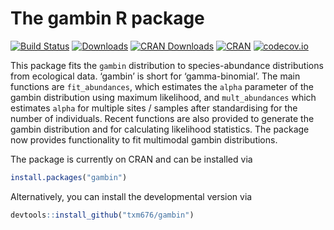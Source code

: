 # The gambin R package

[![Build
Status](https://travis-ci.org/txm676/gambin.svg?branch=master)](https://travis-ci.org/txm676/gambin)
[![Downloads](http://cranlogs.r-pkg.org/badges/gambin?color=brightgreen)](https://cran.r-project.org/package=gambin)
[![CRAN
Downloads](http://cranlogs.r-pkg.org/badges/grand-total/sars)](https://cran.r-project.org/package=sars)
[![CRAN](http://www.r-pkg.org/badges/version/gambin)](https://cran.r-project.org/package=gambin)
[![codecov.io](https://codecov.io/github/txm676/gambin/coverage.svg?branch=master)](https://codecov.io/github/txm676/gambin?branch=master)

This package fits the `gambin` distribution to species-abundance
distributions from ecological data. ‘gambin’ is short for
‘gamma-binomial’. The main functions are `fit_abundances`, which
estimates the `alpha` parameter of the gambin distribution using maximum
likelihood, and `mult_abundances` which estimates `alpha` for multiple
sites / samples after standardising for the number of individuals.
Recent functions are also provided to generate the gambin distribution
and for calculating likelihood statistics. The package now provides
functionality to fit multimodal gambin distributions.

The package is currently on CRAN and can be installed via

``` r
install.packages("gambin")
```

Alternatively, you can install the developmental version via

``` r
devtools::install_github("txm676/gambin")
```
